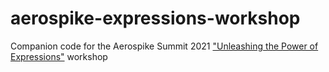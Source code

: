 # aerospike-expressions-workshop
Companion code for the Aerospike Summit 2021 ["Unleashing the Power of Expressions"](https://www.youtube.com/watch?v=ebRLnXvpWaI) workshop
